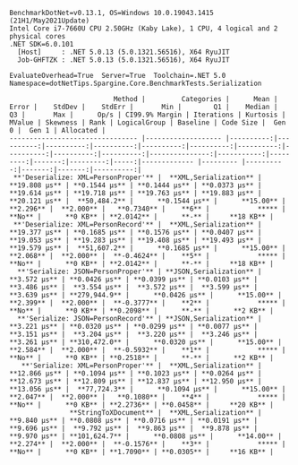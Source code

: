 
    BenchmarkDotNet=v0.13.1, OS=Windows 10.0.19043.1415 (21H1/May2021Update)
    Intel Core i7-7660U CPU 2.50GHz (Kaby Lake), 1 CPU, 4 logical and 2 physical cores
    .NET SDK=6.0.101
      [Host]     : .NET 5.0.13 (5.0.1321.56516), X64 RyuJIT
      Job-GHFTZK : .NET 5.0.13 (5.0.1321.56516), X64 RyuJIT

    EvaluateOverhead=True  Server=True  Toolchain=.NET 5.0  
    Namespace=dotNetTips.Spargine.Core.BenchmarkTests.Serialization  

                              Method |         Categories |      Mean |     Error |    StdDev |    StdErr |       Min |        Q1 |    Median |        Q3 |       Max |      Op/s | CI99.9% Margin | Iterations | Kurtosis | MValue | Skewness | Rank | LogicalGroup | Baseline | Code Size |  Gen 0 |  Gen 1 | Allocated |
    -------------------------------- |------------------- |----------:|----------:|----------:|----------:|----------:|----------:|----------:|----------:|----------:|----------:|---------------:|-----------:|---------:|-------:|---------:|-----:|------------- |--------- |----------:|-------:|-------:|----------:|
     **'Deserialize: XML=PersonProper'** |  **XML,Serialization** | **19.808 μs** | **0.1544 μs** | **0.1444 μs** | **0.0373 μs** | **19.614 μs** | **19.718 μs** | **19.763 μs** | **19.883 μs** | **20.121 μs** |  **50,484.2** |      **0.1544 μs** |      **15.00** |    **2.296** |  **2.000** |   **0.7340** |    **6** |            ***** |       **No** |      **0 KB** | **2.0142** |      **-** |     **18 KB** |
     **'Deserialize: XML=PersonRecord'** |  **XML,Serialization** | **19.377 μs** | **0.1685 μs** | **0.1576 μs** | **0.0407 μs** | **19.053 μs** | **19.283 μs** | **19.408 μs** | **19.493 μs** | **19.579 μs** |  **51,607.2** |      **0.1685 μs** |      **15.00** |    **2.068** |  **2.000** |  **-0.4624** |    **5** |            ***** |       **No** |      **0 KB** | **2.0142** |      **-** |     **18 KB** |
      **'Serialize: JSON=PersonProper'** | **JSON,Serialization** |  **3.572 μs** | **0.0426 μs** | **0.0399 μs** | **0.0103 μs** |  **3.486 μs** |  **3.554 μs** |  **3.572 μs** |  **3.599 μs** |  **3.639 μs** | **279,944.9** |      **0.0426 μs** |      **15.00** |    **2.399** |  **2.000** |  **-0.3777** |    **2** |            ***** |       **No** |      **0 KB** | **0.2098** |      **-** |      **2 KB** |
      **'Serialize: JSON=PersonRecord'** | **JSON,Serialization** |  **3.221 μs** | **0.0320 μs** | **0.0299 μs** | **0.0077 μs** |  **3.151 μs** |  **3.204 μs** |  **3.220 μs** |  **3.246 μs** |  **3.261 μs** | **310,472.0** |      **0.0320 μs** |      **15.00** |    **2.584** |  **2.000** |  **-0.5932** |    **1** |            ***** |       **No** |      **0 KB** | **0.2518** |      **-** |      **2 KB** |
       **'Serialize: XML=PersonProper'** |  **XML,Serialization** | **12.866 μs** | **0.1094 μs** | **0.1023 μs** | **0.0264 μs** | **12.673 μs** | **12.809 μs** | **12.837 μs** | **12.950 μs** | **13.056 μs** |  **77,724.3** |      **0.1094 μs** |      **15.00** |    **2.047** |  **2.000** |   **0.1080** |    **4** |            ***** |       **No** |      **0 KB** | **2.2736** | **0.0458** |     **20 KB** |
                   **StringToXDocument** |  **XML,Serialization** |  **9.840 μs** | **0.0808 μs** | **0.0716 μs** | **0.0191 μs** |  **9.696 μs** |  **9.792 μs** |  **9.863 μs** |  **9.878 μs** |  **9.970 μs** | **101,624.7** |      **0.0808 μs** |      **14.00** |    **2.274** |  **2.000** |  **-0.1576** |    **3** |            ***** |       **No** |      **0 KB** | **1.7090** | **0.0305** |     **16 KB** |
